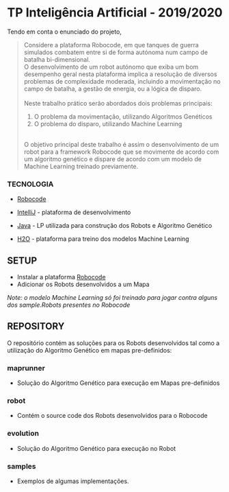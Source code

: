 # TP Inteligência Artificial - 2019/2020

<p>
Tendo em conta o enunciado do projeto,
<blockquote>
Considere a plataforma Robocode, em que tanques de guerra simulados combatem entre si de forma autónoma num campo de batalha bi-dimensional.
<br/>
O desenvolvimento de um robot autónomo que exiba um bom desempenho geral nesta plataforma implica a resolução de diversos problemas de complexidade moderada, incluindo a movimentação no campo de batalha, a gestão de energia, ou a lógica de disparo.
<br/><br/>
Neste trabalho prático serão abordados dois problemas principais:
<ol>
  <li>O problema da movimentação, utilizando Algoritmos Genéticos</li>
  <li>O problema do disparo, utilizando Machine Learning</li>
</ol>
<br/>
O objetivo principal deste trabalho é assim o desenvolvimento de um robot para a framework Robocode que se movimente de acordo com um algoritmo genético e dispare de acordo com um modelo de Machine Learning treinado previamente. 
</blockquote>
</p>

### TECNOLOGIA

- [Robocode](https://robocode.sourceforge.io/)

- [IntelliJ](https://www.jetbrains.com/idea/) - plataforma de desenvolvimento
- [Java](https://www.java.com/) - LP utilizada para construção dos Robots e Algoritmo Genético
- [H2O](https://www.h2o.ai/) - plataforma para treino dos modelos Machine Learning

## SETUP

- Instalar a plataforma [Robocode](https://robowiki.net/wiki/Robocode/Getting_Started)
- Adicionar os Robots desenvolvidos a um Mapa

*Note: o modelo Machine Learning só foi treinado para jogar contra alguns dos sample.Robots presentes no Robocode*

## REPOSITORY

O repositório contém as soluções para os Robots desenvolvidos tal como a utilização do Algoritmo Genético em mapas pre-definidos:

### maprunner
- Solução do Algoritmo Genético para execução em Mapas pre-definidos

### robot
- Contém o source code dos Robots desenvolvidos para o Robocode

### evolution
- Solução do Algoritmo Genético para execução no Robot

### samples
- Exemplos de algumas implementações.
